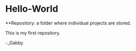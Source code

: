 Hello-World
===========

**Repository: a folder where individual projects are stored.

This is my first repository.  

-_Gabby 
